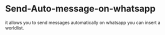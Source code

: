 # Send-Auto-message-on-whatsapp
it allows you to send messages automatically on whatsapp you can insert a worldlist.
